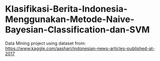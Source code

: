 # Klasifikasi-Berita-Indonesia-Menggunakan-Metode-Naive-Bayesian-Classification-dan-SVM
Data Mining project using dataset from: https://www.kaggle.com/aashari/indonesian-news-articles-published-at-2017
